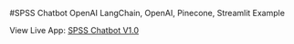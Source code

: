 #SPSS Chatbot OpenAI LangChain, OpenAI, Pinecone, Streamlit Example


View Live App: [SPSS Chatbot V1.0](https://spss-chatbot-openai.streamlit.app/)

